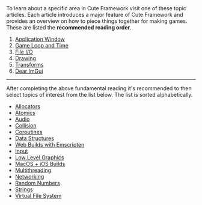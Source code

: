 [](../header.md ':include')

<br>

To learn about a specific area in Cute Framework visit one of these topic articles. Each article introduces a major feature of Cute Framework and provides an overview on how to piece things together for making games. These are listed the **recommended reading order**.

1. [Application Window](./application_window.md)
2. [Game Loop and Time](./game_loop_and_time.md)
3. [File I/O](./file_io.md)
3. [Drawing](./drawing.md)
4. [Transforms](./camera.md)
5. [Dear ImGui](./dear_imgui.md)

---

After completing the above fundamental reading it's recommended to then select topics of interest from the list below. The list is sorted alphabetically.

* [Allocators](./allocator.md)
* [Atomics](./atomics.md)
* [Audio](./audio.md)
* [Collision](./collision.md)
* [Coroutines](./coroutines.md)
* [Data Structures](./data_structures.md)
* [Web Builds with Emscripten](./emscripten.md)
* [Input](./input.md)
* [Low Level Graphics](./low_level_graphics.md)
* [MacOS + iOS Builds](./ios.md)
* [Multithreading](./multithreading.md)
* [Networking](./networking.md)
* [Random Numbers](./random_numbers.md)
* [Strings](./strings.md)
* [Virtual File System](./virtual_file_system.md)
